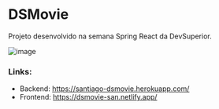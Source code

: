 # DSMovie

Projeto desenvolvido na semana Spring React da DevSuperior.

![image](https://user-images.githubusercontent.com/69471715/160389932-a83529d2-b816-4cf3-a6de-f15f607efb51.png)


### Links:

- Backend: https://santiago-dsmovie.herokuapp.com/
- Frontend: https://dsmovie-san.netlify.app/
